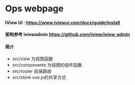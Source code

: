 # Ops webpage
#### IView UI : https://www.iviewui.com/docs/guide/install
#### 架构参考 iviewadmin https://github.com/iview/iview-admin
#### 简介
* src/view 为视图函数
* src/components 为视图的组件函数
* src/router 前端路由
* src/store vue.js的共享方式
